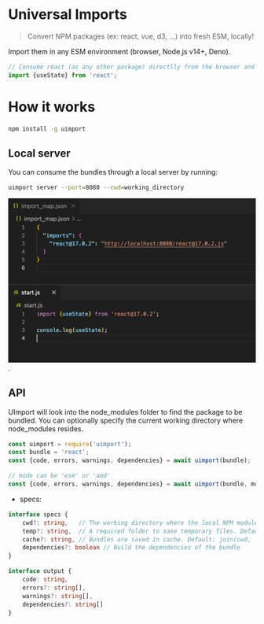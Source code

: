 # Universal Imports

> Convert NPM packages (ex: react, vue, d3, ...) into fresh ESM, locally!

Import them in any ESM environment (browser, Node.js v14+, Deno).

```javascript
// Consume react (as any other package) directlly from the browser and deno as ES modules.
import {useState} from 'react';
```

# How it works

```bash
npm install -g uimport
```

## Local server

You can consume the bundles through a local server by running:

```bash
uimport server --port=8080 --cwd=working_directory
```

![Deno consuming react as a local package](./readme/deno.png "Deno consuming react as a local package").

## API

UImport will look into the node_modules folder to find the package to be bundled. You can optionally specify the current
working directory where node_modules resides.

```javascript
const uimport = require('uimport');
const bundle = 'react';
const {code, errors, warnings, dependencies} = await uimport(bundle);
```

```javascript
// mode can be 'esm' or 'amd'
const {code, errors, warnings, dependencies} = await uimport(bundle, mode, specs);
```

* specs:

```typescript
interface specs {
    cwd?: string,   // The working directory where the local NPM modules are installed
    temp?: string,  // A required folder to save temporary files. Default: join(cwd, '.uimport/temp')
    cache?: string, // Bundles are saved in cache. Default: join(cwd, '.uimport/cache');
    dependencies?: boolean // Build the dependencies of the bundle
}
```

```typescript
interface output {
    code: string,
    errors?: string[],
    warnings?: string[],
    dependencies?: string[]
}
```
